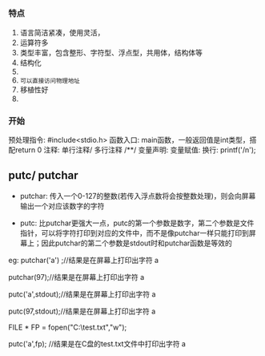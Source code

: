 ##

### 特点
1. 语言简洁紧凑，使用灵活，
2. 运算符多
3. 类型丰富，包含整形、字符型、浮点型，共用体，结构体等
4. 结构化
5. 
6. `可以直接访问物理地址`
7. 移植性好
8. 

### 开始
预处理指令: #include<stdio.h>
函数入口: main函数，一般返回值是int类型，搭配return 0
注释: 单行注释/ 多行注释 /**/
变量声明: 
变量赋值:
换行: printf('/n');

## putc/ putchar
- putchar: 传入一个0-127的整数(若传入浮点数将会按整数处理)，则会向屏幕输出一个对应该数字的字符

- putc: 比putchar更强大一点，putc的第一个参数是数字，第二个参数是文件指针，可以将字符打印到对应的文件中，而不是像putchar一样只能打印到屏幕上；因此putchar的第二个参数是stdout时和putchar函数是等效的

eg:
putchar('a') ;//结果是在屏幕上打印出字符 a 

putchar(97);//结果是在屏幕上打印出字符 a 


putc('a',stdout);//结果是在屏幕上打印出字符 a 

putc(97,stdout);//结果是在屏幕上打印出字符 a 


FILE * FP = fopen("C:\\test.txt","w");

putc('a',fp); //结果是在C盘的test.txt文件中打印出字符 a 